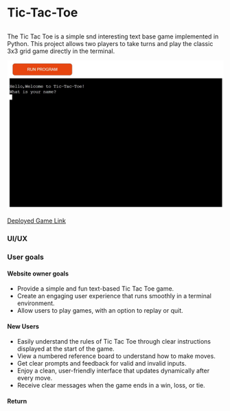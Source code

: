 # Tic-Tac-Toe

##
The Tic Tac Toe is a simple snd interesting text base game implemented in Python. This project allows two players to take turns and play the classic 3x3 grid game directly in the terminal.

![Tic-Tac-Toe](assets/deployed-image.jpg)

[Deployed Game Link](https://x-and-o-app-d0670438d457.herokuapp.com/)


### UI/UX

### User goals

#### Website owner goals
- Provide a simple and fun text-based Tic Tac Toe game.
- Create an engaging user experience that runs smoothly in a terminal environment.
- Allow users to play games, with an option to replay or quit.

#### New Users
- Easily understand the rules of Tic Tac Toe through clear instructions displayed at the start of the game.                                         
- View a numbered reference board to understand how to make moves.                                          
- Get clear prompts and feedback for valid and invalid inputs.                                          
- Enjoy a clean, user-friendly interface that updates dynamically after every move.
- Receive clear messages when the game ends in a win, loss, or tie.

#### Return